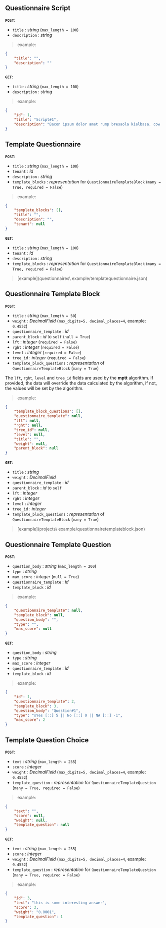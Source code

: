 ## Questionnaire Script

**`POST`**:

- `title` : *string* (`max_length = 100`)
- `description` : *string*

> example:
```json
{
    "title": "",
    "description": ""
}
```

**`GET`**:
- `title` : *string* (`max_length = 100`)
- `description` : *string*

> example:
```json
{
    "id": 1,
    "title": "Script#1",
    "description": "Bacon ipsum dolor amet rump bresaola kielbasa, cow turducken venison pig ..."
}
```

## Template Questionnaire

**`POST`**:

- `title` : *string* (`max_length = 100`)
- `tenant` : *id*
- `description` : *string*
- `template_blocks` : *representation* for `QuestionnaireTemplateBlock` (`many = True, required = False`)

> example:
```json
{
    "template_blocks": [],
    "title": "",
    "description": "",
    "tenant": null
}
```

**`GET`**:

- `title` : *string* (`max_length = 100`)
- `tenant` : *id*
- `description` : *string*
- `template_blocks` : *representation* for `QuestionnaireTemplateBlock` (`many = True, required = False`)

> [example](questionnaires\ example/templatequestionnaire.json)

## Questionnaire Template Block

**`POST`**:

- `title` : *string* (`max_length = 50`)
- `weight` : *DecimalField* (`max_digits=5, decimal_places=4`, example: `0.4552`)
- `questionnaire_template` : *id*
- `parent_block` : *id* to `self` (`null = True`)
- `lft` : *integer* (`required = False`)
- `rght` : *integer* (`required = False`)
- `level` : *integer* (`required = False`)
- `tree_id` : *integer* (`required = False`)
- `template_block_questions` : *representation* of `QuestionnaireTemplateBlock` (`many = True`)

The `lft`, `rght`, `level` and `tree_id` fields are used by the **mptt** algorithm. If provided, the data will override the data calculated by the algorithm, if not, the values will be set by the algorithm.

> example:
```json
{
    "template_block_questions": [],
    "questionnaire_template": null,
    "lft": null,
    "rght": null,
    "tree_id": null,
    "level": null,
    "title": "",
    "weight": null,
    "parent_block": null
}
```

**`GET`**:

- `title` : *string*
- `weight` : *DecimalField*
- `questionnaire_template` : *id*
- `parent_block` : *id* to `self`
- `lft` : *integer*
- `rght` : *integer*
- `level` : *integer*
- `tree_id` : *integer*
- `template_block_questions` : *representation* of `QuestionnaireTemplateBlock` (`many = True`)

> [example](projects\ example/questionnairetemplateblock.json)

## Questionnaire Template Question

**`POST`**:

- `question_body` : *string* (`max_length = 200`)
- `type` : *string*
- `max_score` : *integer* (`null = True`)
- `questionnaire_template` : *id*
- `template_block` : *id*

> example:
```json
{
    "questionnaire_template": null,
    "template_block": null,
    "question_body": "",
    "type": "",
    "max_score": null
}
```

**`GET`**:

- `question_body` : *string*
- `type` : *string*
- `max_score` : *integer*
- `questionnaire_template` : *id*
- `template_block` : *id*

> example:
```json
{
    "id": 1,
    "questionnaire_template": 2,
    "template_block": 3,
    "question_body": "Question#1",
    "type": "sYes [::] 5 || No [::] 0 || NA [::] -1",
    "max_score": 2
}
```

## Template Question Choice

**`POST`**:

- `text` : *string* (`max_length = 255`)
- `score` : *integer*
- `weight` : *DecimalField* (`max_digits=5, decimal_places=4`, example: `0.4552`)
- `template_question` : *representation* for `QuestionnaireTemplateQuestion` (`many = True, required = False`)

> example:
```json
{
    "text": "",
    "score": null,
    "weight": null,
    "template_question": null
}
```

**`GET`**:

- `text` : *string* (`max_length = 255`)
- `score` : *integer*
- `weight` : *DecimalField* (`max_digits=5, decimal_places=4`, example: `0.4552`)
- `template_question` : *representation* for `QuestionnaireTemplateQuestion` (`many = True, required = False`)

> example:
```json
{
    "id": 3,
    "text": "this is some interesting answer",
    "score": 3,
    "weight": "0.0001",
    "template_question": 1
}
```